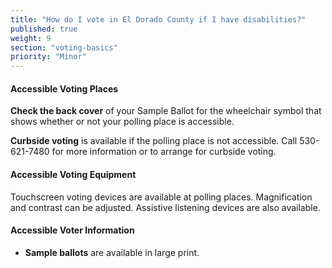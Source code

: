 ```yaml
---
title: "How do I vote in El Dorado County if I have disabilities?"
published: true
weight: 9
section: "voting-basics"
priority: "Minor"
---
```


#### Accessible Voting Places  

**Check the back cover** of your Sample Ballot for the wheelchair symbol that shows whether or not your polling place is accessible.  

**Curbside voting** is available if the polling place is not accessible.  Call 530-621-7480 for more information or to arrange for curbside voting.  

#### Accessible Voting Equipment  

Touchscreen voting devices are available at polling places. Magnification and contrast can be adjusted.  Assistive listening devices are also available.  
#### Accessible Voter Information  

- **Sample ballots** are available in large print.  
 
